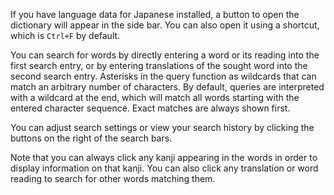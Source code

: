 If you have language data for Japanese installed, a button to open the
dictionary will appear in the side bar. You can also open it using a shortcut,
which is `Ctrl+F` by default.

You can search for words by directly entering a word or its reading into the
first search entry, or by entering translations of the sought word
into the second search entry. Asterisks in the query function as wildcards
that can match an arbitrary number of characters. By default, queries are
interpreted with a wildcard at the end, which will match all words starting
with the entered character sequence. Exact matches are always shown first.

You can adjust search settings or view your search history by clicking the
buttons on the right of the search bars.

Note that you can always click any kanji appearing in the words in order to
display information on that kanji. You can also click any translation or word
reading to search for other words matching them.
